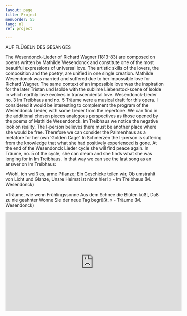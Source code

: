 ```yaml
---
layout: page
title: Project
menuorder: 55
lang: nl
ref: project

---
```

AUF FLÜGELN DES GESANGES


The Wesendonck-Lieder of Richard Wagner (1813-83) are composed on poems written by Mathilde Wesendonck and constitute one of the most beautiful expressions of universal love. The artistic skills of the lovers, the composition and the poetry, are unified in one single creation. Mathilde Wesendonck was married and suffered due to her impossible love for Richard Wagner. The same context of an impossible love was the inspiration for the later Tristan und Isolde with the sublime Liebenstod-scene of Isolde in which earthly love evolves in transcendental love. Wesendonck-Lieder no. 3 Im Treibhaus and no. 5 Träume were a musical draft for this opera. I considered it would be interesting to complement the program of the Wesendonck Lieder, with some Lieder from the repertoire. We can find in the additional chosen pieces analogous perspectives as those opened by the poems of Mathilde Wesendonck. Im Treibhaus we notice the negative look on reality. The I-person believes there must be another place where she would be free. Therefore we can consider the Palmenhaus as a metafore for her own ‘Golden Cage’. In Schmerzen the I-person is suffering from the knowledge that what she had positively experienced is gone. At the end of the Wesendonck Lieder cycle she will find peace again. In Träume, no. 5 of the cycle, she can dream and she finds what she was longing for in Im Treibhaus. In that way we can see the last song as an answer on Im Treibhaus:

«Wohl, ich weiß es, arme Pflanze; Ein Geschicke teilen wir, Ob umstrahlt von Licht und Glanze, Unsre Heimat ist nicht hier! » - Im Treibhaus (M. Wesendonck)

«Träume, wie wenn Frühlingssonne Aus dem Schnee die Blüten küßt, Daß zu nie geahnter Wonne Sie der neue Tag begrüßt. » - Träume (M. Wesendonck)

<iframe width="560" height="315" src="https://www.youtube.com/embed/0LKgizd9ac4?rel=0" frameborder="0" allowfullscreen></iframe>



